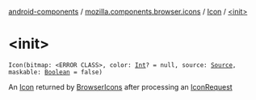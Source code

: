 [android-components](../../index.md) / [mozilla.components.browser.icons](../index.md) / [Icon](index.md) / [&lt;init&gt;](./-init-.md)

# &lt;init&gt;

`Icon(bitmap: <ERROR CLASS>, color: `[`Int`](https://kotlinlang.org/api/latest/jvm/stdlib/kotlin/-int/index.html)`? = null, source: `[`Source`](-source/index.md)`, maskable: `[`Boolean`](https://kotlinlang.org/api/latest/jvm/stdlib/kotlin/-boolean/index.html)` = false)`

An [Icon](index.md) returned by [BrowserIcons](../-browser-icons/index.md) after processing an [IconRequest](../-icon-request/index.md)

